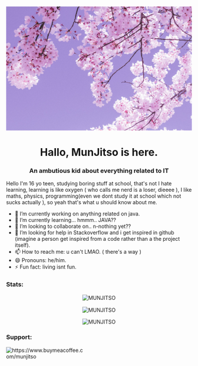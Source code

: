 ![](img/camille-villanueva-zsAPsRjzXRI-unsplash.jpg)
<h1 align="center">Hallo, MunJitso is here.</h1>
<h3 align="center">An ambutious kid about everything related to IT</h3>

Hello I'm 16 yo teen, studying boring stuff at school, that's not I hate learning, learning is like oxygen ( who calls me nerd is a loser, dieeee ), I like maths, physics, programming(even we dont study it at school which not sucks actually ), so yeah that's what u should know about me.

- 🔭 I’m currently working on anything related on java.
- 🌱 I’m currently learning... hmmm.. JAVA??
- 👯 I’m looking to collaborate on.. n-nothing yet??
- 🤔 I’m looking for help in Stackoverflow and i get inspired in github (imagine a person get inspired from a code rather than a the project itself).
- 📫 How to reach me: u can't LMAO. ( there's a way )
- 😄 Pronouns: he/him.
- ⚡ Fun fact: living isnt fun.


<h3 align="left">Stats: </h3>

<p align="center">
  <img align="center" src="https://github-readme-streak-stats.herokuapp.com/?user=MunJitso" alt="MUNJITSO"/>
</p>
<p align="center">
  <img align="center" src="https://github-readme-stats.vercel.app/api/top-langs?username=MunJitso&show_icons=true&locale=en&layout=compact" alt="MUNJITSO"/>
</p>
<p align="center">
  <img align="center" src="https://github-readme-stats.vercel.app/api?username=MunJitso"  alt="MUNJITSO"/>
</p>

<h3 align="left">Support: </h3>
<a href="https://www.buymeacoffee.com/munjitso"> <img align="left"
            src="https://cdn.buymeacoffee.com/buttons/v2/default-yellow.png" height="50" width="210"
            alt="https://www.buymeacoffee.com/munjitso" /></a>
